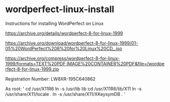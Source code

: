 # wordperfect-linux-install
Instructions for installing WordPerfect on Linux

https://archive.org/details/wordperfect-8-for-linux-1999

https://archive.org/download/wordperfect-8-for-linux-1999/01-05%20WordPerfect%208%20for%20Linux%20CD_.iso

https://archive.org/compress/wordperfect-8-for-linux-1999/formats=TEXT%20PDF,IMAGE%20CONTAINER%20PDF&file=/wordperfect-8-for-linux-1999.zip

Registration Number: LW8XR-195C640862

As root:
'
cd /usr/X11R6
ln -s /usr/lib  lib
cd /usr/X11R6/lib/X11
ln -s /usr/share/X11/locale .
ln -s /usr/share/X11/XKeysymDB .
'
